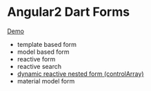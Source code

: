 # Angular2 Dart Forms

[Demo](https://rxlabz.github.io/angular-dart-forms-examples/)

- template based form
- model based form
- reactive form
- reactive search
- [dynamic reactive nested form (controlArray)](https://github.com/rxlabz/angular-dart-forms-examples/tree/master/lib/components/dynamic-form)
- material model form

